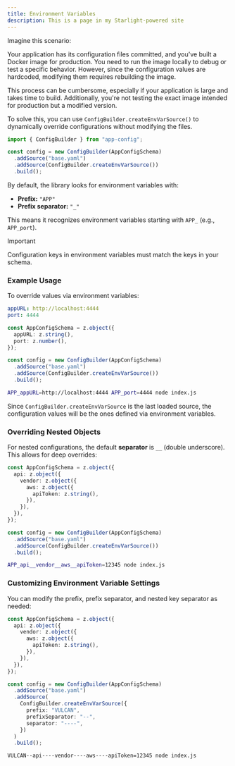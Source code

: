 ```yaml
---
title: Environment Variables
description: This is a page in my Starlight-powered site
---
```


Imagine this scenario:

Your application has its configuration files committed, and you've built a Docker image for production. You need to run the image locally to debug or test a specific behavior. However, since the configuration values are hardcoded, modifying them requires rebuilding the image.

This process can be cumbersome, especially if your application is large and takes time to build. Additionally, you're not testing the exact image intended for production but a modified version.

To solve this, you can use `ConfigBuilder.createEnvVarSource()` to dynamically override configurations without modifying the files.

```ts
import { ConfigBuilder } from "app-config";

const config = new ConfigBuilder(AppConfigSchema)
  .addSource("base.yaml")
  .addSource(ConfigBuilder.createEnvVarSource())
  .build();
```

By default, the library looks for environment variables with:

- **Prefix:** `"APP"`
- **Prefix separator:** `"_"`

This means it recognizes environment variables starting with `APP_` (e.g., `APP_port`).

> [!IMPORTANT]
> Configuration keys in environment variables must match the keys in your schema.

### Example Usage

To override values via environment variables:

```yaml
appURL: http://localhost:4444
port: 4444
```

```ts
const AppConfigSchema = z.object({
  appURL: z.string(),
  port: z.number(),
});

const config = new ConfigBuilder(AppConfigSchema)
  .addSource("base.yaml")
  .addSource(ConfigBuilder.createEnvVarSource())
  .build();
```

```bash
APP_appURL=http://localhost:4444 APP_port=4444 node index.js
```

Since `ConfigBuilder.createEnvVarSource` is the last loaded source, the configuration values will be the ones defined via environment variables.

### Overriding Nested Objects

For nested configurations, the default **separator** is `__` (double underscore). This allows for deep overrides:

```ts
const AppConfigSchema = z.object({
  api: z.object({
    vendor: z.object({
      aws: z.object({
        apiToken: z.string(),
      }),
    }),
  }),
});

const config = new ConfigBuilder(AppConfigSchema)
  .addSource("base.yaml")
  .addSource(ConfigBuilder.createEnvVarSource())
  .build();
```

```bash
APP_api__vendor__aws__apiToken=12345 node index.js
```

### Customizing Environment Variable Settings

You can modify the prefix, prefix separator, and nested key separator as needed:

```ts
const AppConfigSchema = z.object({
  api: z.object({
    vendor: z.object({
      aws: z.object({
        apiToken: z.string(),
      }),
    }),
  }),
});

const config = new ConfigBuilder(AppConfigSchema)
  .addSource("base.yaml")
  .addSource(
    ConfigBuilder.createEnvVarSource({
      prefix: "VULCAN",
      prefixSeparator: "--",
      separator: "----",
    })
  )
  .build();
```

```bash
VULCAN--api----vendor----aws----apiToken=12345 node index.js
```
